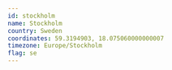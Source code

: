 ```yaml
---
id: stockholm
name: Stockholm
country: Sweden
coordinates: 59.3194903, 18.075060000000007
timezone: Europe/Stockholm
flag: se
---
```

